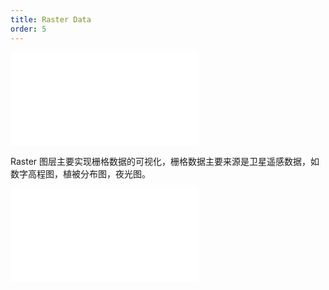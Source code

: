 ```yaml
---
title: Raster Data
order: 5
---
```


<embed src="@/docs/api/common/style.md"></embed>

Raster 图层主要实现栅格数据的可视化，栅格数据主要来源是卫星遥感数据，如数字高程图，植被分布图，夜光图。

<embed src="@/docs/api/common/source/raster/raster_single.zh.md"></embed>
